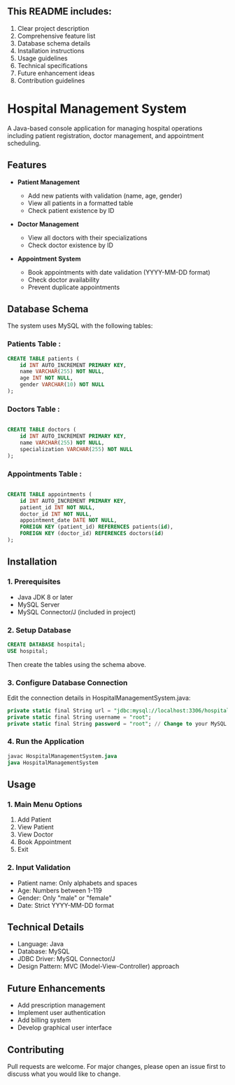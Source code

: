 ## This README includes:

1. Clear project description
2. Comprehensive feature list
3. Database schema details
4. Installation instructions
5. Usage guidelines
6. Technical specifications
7. Future enhancement ideas
8. Contribution guidelines

# Hospital Management System

A Java-based console application for managing hospital operations including patient registration, doctor management, and appointment scheduling.

## Features

- **Patient Management**
  - Add new patients with validation (name, age, gender)
  - View all patients in a formatted table
  - Check patient existence by ID

- **Doctor Management**
  - View all doctors with their specializations
  - Check doctor existence by ID

- **Appointment System**
  - Book appointments with date validation (YYYY-MM-DD format)
  - Check doctor availability
  - Prevent duplicate appointments

## Database Schema

The system uses MySQL with the following tables:

### Patients Table : 
```sql
CREATE TABLE patients (
    id INT AUTO_INCREMENT PRIMARY KEY,
    name VARCHAR(255) NOT NULL,
    age INT NOT NULL,
    gender VARCHAR(10) NOT NULL
);
```

### Doctors Table : 
```sql

CREATE TABLE doctors (
    id INT AUTO_INCREMENT PRIMARY KEY,
    name VARCHAR(255) NOT NULL,
    specialization VARCHAR(255) NOT NULL
);
```

### Appointments Table :
```sql

CREATE TABLE appointments (
    id INT AUTO_INCREMENT PRIMARY KEY,
    patient_id INT NOT NULL,
    doctor_id INT NOT NULL,
    appointment_date DATE NOT NULL,
    FOREIGN KEY (patient_id) REFERENCES patients(id),
    FOREIGN KEY (doctor_id) REFERENCES doctors(id)
);
```


## Installation

### 1. Prerequisites
- Java JDK 8 or later
- MySQL Server
- MySQL Connector/J (included in project)

### 2. Setup Database

```sql
CREATE DATABASE hospital;
USE hospital;
```
Then create the tables using the schema above.

### 3. Configure Database Connection
Edit the connection details in HospitalManagementSystem.java:
```sql
private static final String url = "jdbc:mysql://localhost:3306/hospital";
private static final String username = "root";
private static final String password = "root"; // Change to your MySQL password
```
### 4. Run the Application
```sql
javac HospitalManagementSystem.java
java HospitalManagementSystem
```

## Usage
### 1. Main Menu Options

1. Add Patient
2. View Patient
3. View Doctor
4. Book Appointment
5. Exit
   
### 2. Input Validation

- Patient name: Only alphabets and spaces
- Age: Numbers between 1-119
- Gender: Only "male" or "female"
- Date: Strict YYYY-MM-DD format


## Technical Details
- Language: Java
- Database: MySQL
- JDBC Driver: MySQL Connector/J
- Design Pattern: MVC (Model-View-Controller) approach

## Future Enhancements

- Add prescription management
- Implement user authentication
- Add billing system
- Develop graphical user interface

## Contributing
Pull requests are welcome. For major changes, please open an issue first to discuss what you would like to change.
